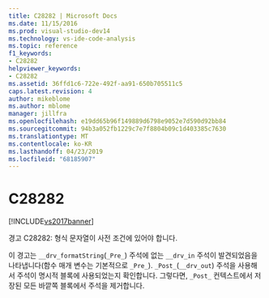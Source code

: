 ```yaml
---
title: C28282 | Microsoft Docs
ms.date: 11/15/2016
ms.prod: visual-studio-dev14
ms.technology: vs-ide-code-analysis
ms.topic: reference
f1_keywords:
- C28282
helpviewer_keywords:
- C28282
ms.assetid: 36ffd1c6-722e-492f-aa91-650b705511c5
caps.latest.revision: 4
author: mikeblome
ms.author: mblome
manager: jillfra
ms.openlocfilehash: e19dd65b96f149889d6798e9052e7d590d92bb84
ms.sourcegitcommit: 94b3a052fb1229c7e7f8804b09c1d403385c7630
ms.translationtype: MT
ms.contentlocale: ko-KR
ms.lasthandoff: 04/23/2019
ms.locfileid: "68185907"
---
```

# <a name="c28282"></a>C28282
[!INCLUDE[vs2017banner](../includes/vs2017banner.md)]

경고 C28282: 형식 문자열이 사전 조건에 있어야 합니다.  
  
 이 경고는 `__drv_formatString`(`_Pre_`) 주석에 없는 `__drv_in` 주석이 발견되었음을 나타냅니다(함수 매개 변수는 기본적으로 `_Pre_`). `_Post_`(`__drv_out`) 주석을 사용해서 주석이 명시적 블록에 사용되었는지 확인합니다. 그렇다면, `_Post_` 컨텍스트에서 저장된 모든 바깥쪽 블록에서 주석을 제거합니다.
